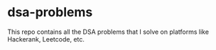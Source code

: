 # dsa-problems
This repo contains all the DSA problems that I solve on platforms like Hackerank, Leetcode, etc.
